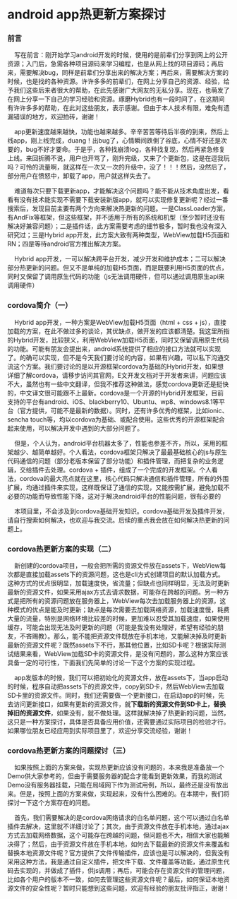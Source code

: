 # android app热更新方案探讨
<h3>前言</h3>
<p>&nbsp;&nbsp;&nbsp;&nbsp;写在前言：刚开始学习android开发的时候，使用的是前辈们分享到网上的公开资源；入门后，急需各种项目源码来学习编程，也是从网上找的项目源码；再后来，需要解决bug，同样是前辈们分享出来的解决方案；再后来，需要解决方案的时候，也是找的各种资源。许许多多的前辈们，在网上分享自己的资源、经验，给予我们这些后来者很大的帮助，在此先感谢广大网友的无私分享。现在，也萌发了在网上分享一下自己的学习经验和资源。琢磨Hybrid也有一段时间了，在这期间有许许多多的帮助，在此对这些朋友，表示感谢。但由于本人技术有限，难免有遗漏错误的地方，欢迎拍砖，谢谢！</p>
<p>&nbsp;&nbsp;&nbsp;&nbsp;app更新速度越来越快，功能也越来越多。辛辛苦苦等待后半夜的到来，然后上线app，刚上线完成，duang！出bug了，心情瞬间跌倒了谷底，心情不好还是次要的，bug不好才要命。于是乎，各种找崩溃log，各种找复现，然后再紧急修复上线。来回折腾不说，用户也开骂了，刚升完级，又来了个更新包，这是在逗我玩吗？可怜的流量啊，就这样在一次又一次的升级中，没了！！！然后，没然后了，部分用户在愤怒中，卸载了app，用户就这样失去了。</p>
<p>&nbsp;&nbsp;&nbsp;&nbsp;难道每次只要下载更新app，才能解决这个问题吗？能不能从技术角度出发，看看有没有技术能实现不需要下载安装新版app，就可以实现修复更新呢？经过一番搜索后，发现目前主要有两个方向来解决热更新的问题。一是ClassLoader方案，有AndFix等框架，但这些框架，并不适用于所有的系统和机型（至少暂时还没有解决好兼容问题）；二是插件话，此方案需要考虑的细节极多，暂时我也没有深入研究过；三是Hybrid app开发，此方案大致有两种类型，WebView加载H5页面和RN；四是等待android官方推出解决方案。</p>
<p>&nbsp;&nbsp;&nbsp;&nbsp;Hybrid app开发，一可以解决跨平台开发，减少开发和维护成本；二可以解决部分热更新的问题。但又不是单纯的加载H5页面，而是既要利用H5页面的优点，同时又保留了调用原生代码的功能（js无法调用硬件，但可以通过调用原生api来调用硬件）</p>
<h3>cordova简介（一）</h3>
<p>&nbsp;&nbsp;&nbsp;&nbsp;Hybrid app开发，一种方案是WebView加载H5页面（html + css + js），直接加载的方案，在此不做过多的谈论，其优缺点，做开发的应该都清楚。我这里所指的Hybrid开发，比较狭义，利用WebView加载H5页面，同时又保留调用原生代码的功能。可能有朋友会提出来，android系统提供了相应的接口方法就可以实现了。的确可以实现，但不是今天我们要讨论的内容，如果有兴趣，可以私下沟通交流这个方案。我们要讨论的是以开源框架cordova为基础的Hybrid开发，如果想详细了解cordova，请移步访问其官网，E文开发文档对于开发者来讲，问题应该不大，虽然也有一些中文翻译，但我不推荐这种做法，感觉cordova更新还是挺快的，中文译文很可能跟不上最新。cordova是一个开源的Hybrid开发框架，目前支持的平台有android、iOS、blackberry10、Ubuntu、wp8、windows8.1等平台（官方提供，可能不是最新的数据）。同时，还有许多优秀的框架，比如ionic、sencha touch等，均以cordova为基础、或配合使用。这些优秀的开源框架配合起来使用，可以解决开发中遇到的大部分问题了。</p>
<p>&nbsp;&nbsp;&nbsp;&nbsp;但是，个人认为，android平台机器太多了，性能也参差不齐，所以，采用的框架越少、越简单越好。个人看法，cordova框架只解决了最最基础核心的js与原生代码通信的问题（部分老版本保留了部分功能）和插件管理，而把复杂的业务逻辑，交给插件去处理。cordova + 插件，组成了一个完成的开发框架。个人看法，cordova的最大亮点就在这里，核心代码只解决通信和插件管理，所有的外围扩展，均通过插件来实现，这样既保证了通信的实现，又能按需扩展，避免加载不必要的功能而导致性能下降，这对于解决android平台的性能问题，很有必要的</p>
<p>&nbsp;&nbsp;&nbsp;&nbsp;本项目里，不会涉及到cordova基础开发知识。cordova基础开发及插件开发，请自行搜索如何解决，也欢迎与我交流。后续的重点我会放在如何解决热更新的问题上。</p>
<h3>cordova热更新方案的实现（二）</h3>
<p>&nbsp;&nbsp;&nbsp;&nbsp;新创建的cordova项目，一般会把所需的资源文件放在assets下，WebView每次都是直接加载assets下的资源问题，这也是cli方式创建项目的默认加载方式。这种方式的优点很明显，加载速度快，省流量；但缺点也同样明显，无法及时更新最新的资源文件，如果采用ajax方式去请求数据，可能存在跨越的问题。另一种方式是把所有的资源问题放在服务器上，WebView每次去加载服务器上的资源，这种模式的优点是能及时更新；缺点是每次需要去加载网络资源，加载速度慢，耗费大量的流量，特别是网络环境比较差的时候，更加难以忍受其加载速度，如果使用缓存，可能会出现无法及时更新的问题（可能是我没有处理好，希望有经验的朋友，不吝赐教）。那么，能不能把资源文件既放在手机本地，又能解决掉及时更新最新的资源文件呢？既然assets下不行，那其他位置，比如SD卡呢？根据实际测试结果来看，WebView加载SD卡的资源文件，是没有问题的，那么这种方案应该具备一定的可行性，下面我们先简单的讨论一下这个方案的实现过程。</p>
<p>&nbsp;&nbsp;&nbsp;&nbsp;app发版本的时候，我们可以把初始化的资源文件，放在assets下，当app启动的时候，程序自动把assets下的资源文件，copy到SD卡，然后WebView去加载SD卡里的资源文件。同时，我们还需要做一个更新接口，在启动app的时候，先去访问更新接口，如果有更新的资源文件，就<b>下载新的资源文件到SD卡上，替换掉旧的资源文件</b>，如果没有，就不做处理。这样就解决掉了热更新的问题，当然，这只是一种方案探讨，具体是否具备应用价值，还需要通过实际项目的检验才行。如果哪位朋友已经应用到实际项目里了，欢迎分享交流经验，谢谢！</p>
<h3>cordova热更新方案的问题探讨（三）</h3>
<p>&nbsp;&nbsp;&nbsp;&nbsp;如果按照上面的方案来做，实现热更新应该没有问题的，本来我是准备放一个Demo供大家参考的，但由于需要服务器的配合才能看到更新效果，而我的测试Demo没有服务器挂载，只能在局域网下作为测试用例，所以，最终还是没有放出来。但是，按照上面的方案来做，实现起来，没有什么困难的。在本期中，我们将探讨一下这个方案存在的问题。</p>
<p>&nbsp;&nbsp;&nbsp;&nbsp;首先，我们需要解决的是cordova网络请求的白名单问题，这个可以通过白名单插件去解决，这里就不详细讨论了；其次，由于资源文件放在手机本地，通过ajax方式去加载网络数据，这个可能存在跨越的问题，但问题也不大，相信大家也能解决得了；然后，由于资源文件放在手机本地，如何去下载最新的资源文件来覆盖和替换本地资源文件呢？官方提供了文件传输插件，应该也是可以解决的，但我没有采用这种方法，我是通过自定义插件，把文件下载、文件覆盖等功能，通过原生代码去实现的，并做成了插件，供js调用；再后，可能会存在资源文件的管理问题，比如各个用户的版本不一致，如何去管理这些资源文件呢？最后，如何保证本地资源文件的安全性呢？暂时只能想到这些问题，欢迎有经验的朋友批评指正，谢谢！</p>
